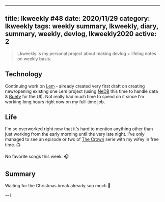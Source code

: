 
---
title: lkweekly #48
date: 2020/11/29
category: lkweekly
tags: weekly summary, lkweekly, diary, summary, weekly, devlog, lkweekly2020
active: 2
---

> Lkweekly is my personal project about making devlog + lifelog notes on weekly basis.

## Technology

Continuing work on [Lem](http://lem.pub) - already created very first draft on creating new/opening existing one Lem project (using [NeDB](https://github.com/louischatriot/nedb) this time to handle data & [Buefy](https://buefy.org/) for the UI). Not really had much time to spend on it since I'm working long hours right now on my full-time job.

## Life

I'm so overworked right now that it's hard to mention anything other than just working from the early morning until the very late night. I've only managed to see an episode or two of [The Crown](https://www.imdb.com/title/tt4786824/) serie with my wifey in free time. 📺

No favorite songs this week. 🎧

## Summary

Waiting for the Christmas break already soo much 🛌

-- ł.
